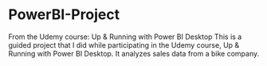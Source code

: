 # PowerBI-Project
From the Udemy course: Up &amp; Running with Power BI Desktop
This is a guided project that I did while participating in the Udemy course, Up & Running with Power BI Desktop. It analyzes sales data from a bike company.
